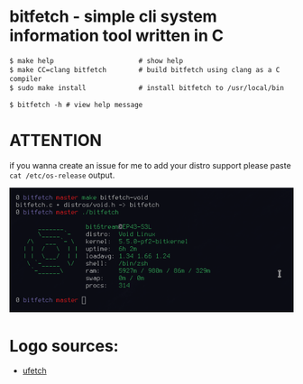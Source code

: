 # bitfetch - simple cli system information tool written in C

```
$ make help                     # show help
$ make CC=clang bitfetch        # build bitfetch using clang as a C compiler
$ sudo make install             # install bitfetch to /usr/local/bin
```

```
$ bitfetch -h # view help message
```


# ATTENTION

if you wanna create an issue for me to add your distro support please paste `cat /etc/os-release` output.

![screenshot](./bitfetch.png)

# Logo sources:
+ [ufetch](https://gitlab.com/jschx/ufetch)
